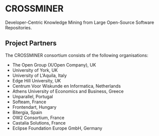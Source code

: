 # CROSSMINER

Developer-Centric Knowledge Mining from Large Open-Source Software Repositories.

## Project Partners
The CROSSMINER  consortium consists of the following organisations:

* The Open Group (X/Open Company), UK
* University of York, UK
* University of L'Aquila, Italy
* Edge Hill University, UK
* Centrum Voor Wiskunde en Informatica, Netherlands
* Athens University of Economics and Business, Greece
* Unparallel, Portugal
* Softeam, France
* Frontendart, Hungary
* Bitergia, Spain
* OW2 Consortium, France
* Castalia Solutions, France
* Eclipse Foundation Europe GmbH, Germany
